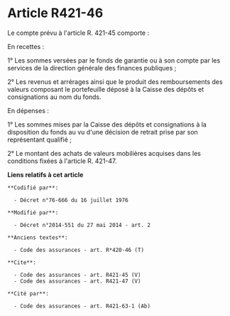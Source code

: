 # Article R421-46

Le compte prévu à l'article R. 421-45 comporte : 

En recettes : 

1° Les sommes versées par le fonds de garantie ou à son compte par les services de la direction générale des finances
publiques ; 

2° Les revenus et arrérages ainsi que le produit des remboursements des valeurs composant le portefeuille déposé à la Caisse
des dépôts et consignations au nom du fonds. 

En dépenses : 

1° Les sommes mises par la Caisse des dépôts et consignations à la disposition du fonds au vu d'une décision de retrait prise
par son représentant qualifié ; 

2° Le montant des achats de valeurs mobilières acquises dans les conditions fixées à l'article R. 421-47.

**Liens relatifs à cet article**

	**Codifié par**:

	  - Décret n°76-666 du 16 juillet 1976

	**Modifié par**:

	  - Décret n°2014-551 du 27 mai 2014 - art. 2

	**Anciens textes**:

	  - Code des assurances - art. R*420-46 (T)

	**Cite**:

	  - Code des assurances - art. R421-45 (V)
	  - Code des assurances - art. R421-47 (V)

	**Cité par**:

	  - Code des assurances - art. R421-63-1 (Ab)
